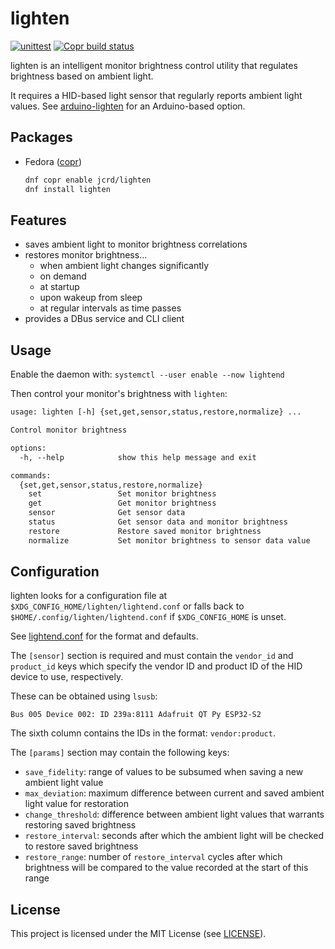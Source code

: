 # lighten

[![unittest](https://github.com/jcrd/lighten/actions/workflows/unittest.yml/badge.svg)](https://github.com/jcrd/lighten/actions/workflows/unittest.yml)
[![Copr build status](https://copr.fedorainfracloud.org/coprs/jcrd/lighten/package/lighten/status_image/last_build.png)](https://copr.fedorainfracloud.org/coprs/jcrd/lighten/package/lighten/)

lighten is an intelligent monitor brightness control utility that regulates
brightness based on ambient light.

It requires a HID-based light sensor that regularly reports ambient light values.
See [arduino-lighten][arduino-lighten] for an Arduino-based option.

[arduino-lighten]: https://github.com/jcrd/arduino-lighten

## Packages

- Fedora ([copr][copr])

  ```sh
  dnf copr enable jcrd/lighten
  dnf install lighten
  ```

[copr]: https://copr.fedorainfracloud.org/coprs/jcrd/lighten/

## Features

- saves ambient light to monitor brightness correlations
- restores monitor brightness...
  - when ambient light changes significantly
  - on demand
  - at startup
  - upon wakeup from sleep
  - at regular intervals as time passes
- provides a DBus service and CLI client

## Usage

Enable the daemon with: `systemctl --user enable --now lightend`

Then control your monitor's brightness with `lighten`:

```txt
usage: lighten [-h] {set,get,sensor,status,restore,normalize} ...

Control monitor brightness

options:
  -h, --help            show this help message and exit

commands:
  {set,get,sensor,status,restore,normalize}
    set                 Set monitor brightness
    get                 Get monitor brightness
    sensor              Get sensor data
    status              Get sensor data and monitor brightness
    restore             Restore saved monitor brightness
    normalize           Set monitor brightness to sensor data value
```

## Configuration

lighten looks for a configuration file at
`$XDG_CONFIG_HOME/lighten/lightend.conf` or falls back to
`$HOME/.config/lighten/lightend.conf` if `$XDG_CONFIG_HOME` is unset.

See [lightend.conf](lightend.conf) for the format and defaults.

The `[sensor]` section is required and must contain the `vendor_id` and
`product_id` keys which specify the vendor ID and product ID of the HID device
to use, respectively.

These can be obtained using `lsusb`:

```
Bus 005 Device 002: ID 239a:8111 Adafruit QT Py ESP32-S2
```

The sixth column contains the IDs in the format: `vendor:product`.

The `[params]` section may contain the following keys:

- `save_fidelity`: range of values to be subsumed when saving a new ambient
light value
- `max_deviation`: maximum difference between current and saved ambient light
value for restoration
- `change_threshold`: difference between ambient light values that warrants
restoring saved brightness
- `restore_interval`: seconds after which the ambient light will be checked to
restore saved brightness
- `restore_range`: number of `restore_interval` cycles after which brightness
will be compared to the value recorded at the start of this range

## License

This project is licensed under the MIT License (see [LICENSE](LICENSE)).
